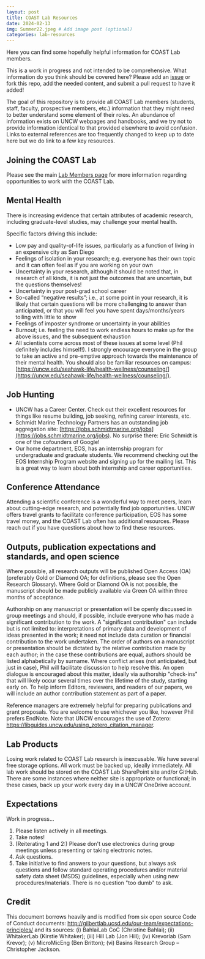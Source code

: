 ```yaml
---
layout: post
title: COAST Lab Resources
date: 2024-02-13
img: Summer22.jpeg # Add image post (optional)
categories: lab-resources
---
```


Here you can find some hopefully helpful information for COAST Lab members.

This is a work in progress and not intended to be comprehensive. What information do you think should be covered here? Please add an [issue](https://github.com/COAST-Lab/COAST-Lab.github.io/issues) or fork this repo, add the needed content, and submit a pull request to have it added!

The goal of this repository is to provide all COAST Lab members (students, staff, faculty, prospective members, etc.) information that they might need to better understand some element of their roles. An abundance of information exists on UNCW webpages and handbooks, and we try not to provide information identical to that provided elsewhere to avoid confusion. Links to external references are too frequently changed to keep up to date here but we do link to a few key resources. 

## Joining the COAST Lab
Please see the main [Lab Members page](../lab-members/#Work) for more information regarding opportunities to work with the COAST Lab.

## Mental Health
There is increasing evidence that certain attributes of academic research, including graduate-level studies, may challenge your mental health.

Specific factors driving this include:
- Low pay and quality-of-life issues, particularly as a function of living in an expensive city as San Diego
- Feelings of isolation in your research; e.g. everyone has their own topic and it can often feel as if you are working on your own
- Uncertainty in your research, although it should be noted that, in research of all kinds, it is not just the outcomes that are uncertain, but the questions themselves!
- Uncertainty in your post-grad school career
- So-called “negative results”; i.e., at some point in your research, it is likely that certain questions will be more challenging to answer than anticipated, or that you will feel you have spent days/months/years toiling with little to show
- Feelings of imposter syndrome or uncertainty in your abilities
- Burnout; i.e. feeling the need to work endless hours to make up for the above issues, and the subsequent exhaustion
- All scientists come across most of these issues at some level (Phil definitely includes himself!). I strongly encourage everyone in the group to take an active and pre-emptive approach towards the maintenance of their mental health. You should also be familiar resources on campus: [https://uncw.edu/seahawk-life/health-wellness/counseling/](https://uncw.edu/seahawk-life/health-wellness/counseling/).

## Job Hunting
- UNCW has a Career Center. Check out their excellent resources for things like resume building, job seeking, refining career interests, etc. 
- Schmidt Marine Technology Partners has an outstanding job aggregation site: [https://jobs.schmidtmarine.org/jobs](https://jobs.schmidtmarine.org/jobs). No surprise there: Eric Schmidt is one of the cofounders of Google!
- Our home department, EOS, has an internship program for undergraduate and graduate students. We recommend checking out the EOS Internship Program website and signing up for the mailing list. This is a great way to learn about both internship and career opportunities. 

## Conference Attendance
Attending a scientific conference is a wonderful way to meet peers, learn about cutting-edge research, and potentially find job opportunities. UNCW offers travel grants to facilitate conference participation, EOS has some travel money, and the COAST Lab often has additional resources. Please reach out if you have questions about how to find these resources.

## Outputs, publication expectations and standards, and open science
Where possible, all research outputs will be published Open Access (OA) (preferably Gold or Diamond OA; for definitions, please see the Open Research Glossary). Where Gold or Diamond OA is not possible, the manuscript should be made publicly available via Green OA within three months of acceptance. 

Authorship on any manuscript or presentation will be openly discussed in group meetings and should, if possible, include everyone who has made a significant contribution to the work. A "significant contribution" can include but is not limited to: interpretations of primary data and development of ideas presented in the work; it need not include data curation or financial contribution to the work undertaken. The order of authors on a manuscript or presentation should be dictated by the relative contribution made by each author; in the case these contributions are equal, authors should be listed alphabetically by surname. Where conflict arises (not anticipated, but just in case), Phil will facilitate discussion to help resolve this. An open dialogue is encouraged about this matter, ideally via authorship "check-ins" that will likely occur several times over the lifetime of the study, starting early on. To help inform Editors, reviewers, and readers of our papers, we will include an author contribution statement as part of a paper.

Reference managers are extremely helpful for preparing publications and grant proposals. You are welcome to use whichever you like, however Phil prefers EndNote. Note that UNCW encourages the use of Zotero: https://libguides.uncw.edu/using_zotero_citation_manager.

## Lab Products
Losing work related to COAST Lab research is inexcusable. We have several free storage options. All work must be backed up, ideally immediately. All lab work should be stored on the COAST Lab SharePoint site and/or GitHub. There are some instances where neither site is appropriate or functional; in these cases, back up your work every day in a UNCW OneDrive account. 

## Expectations
Work in progress...

1. Please listen actively in all meetings. 
2. Take notes! 
3. (Reiterating 1 and 2:) Please don't use electronics during group meetings unless presenting or taking electronic notes.
4. Ask questions. 
5. Take initiative to find answers to your questions, but always ask questions and follow standard operating procedures and/or material safety data sheet (MSDS) guidelines, especially when using new procedures/materials. There is no question "too dumb" to ask.

## Credit
This document borrows heavily and is modified from six open source Code of Conduct documents: http://gilbertlab.ucsd.edu/our-team/expectations-principles/ and its sources: (i) BahlaiLab CoC (Christine Bahlai); (ii) WhitakerLab (Kirstie Whitaker); (iii) Hill Lab (Jon Hill); (iv) Krevorlab (Sam Krevor); (v) MicroMicEng (Ben Britton); (vi) Basins Research Group – Christopher Jackson.